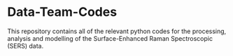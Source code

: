# Data-Team-Codes

This repository contains all of the relevant python codes for the processing, analysis and modelling of the Surface-Enhanced Raman Spectroscopic (SERS) data.
